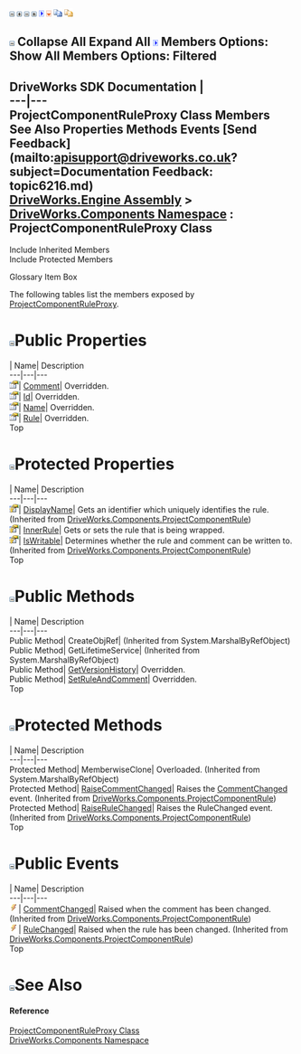 ![](dotnetimages/collapse.gif) ![](dotnetimages/expand.gif) ![](dotnetimages/collapse.gif) ![](dotnetimages/expand.gif) ![](dotnetimages/drpdown.gif) ![](dotnetimages/drpdown_orange.gif) ![](dotnetimages/copycode.gif) ![](dotnetimages/copycodeHighlight.gif)

![](dotnetimages/collapse.gif) Collapse All Expand All ![](dotnetimages/drpdown.gif) Members Options: Show All  Members Options: Filtered   
---  
DriveWorks SDK Documentation  |   
---|---  
ProjectComponentRuleProxy Class Members   
See Also Properties Methods Events [Send Feedback](mailto:apisupport@driveworks.co.uk?subject=Documentation Feedback: topic6216.md)  
[DriveWorks.Engine Assembly](topic2156.md) > [DriveWorks.Components Namespace](topic6089.md) : ProjectComponentRuleProxy Class  
---  
  
Include Inherited Members    
Include Protected Members  


Glossary Item Box

The following tables list the members exposed by [ProjectComponentRuleProxy](topic6216.md).

# ![](dotnetimages/collapse.gif)Public Properties

| Name| Description  
---|---|---  
![Public Property](dotnetimages/publicProperty.gif)| [Comment](topic6224.md)| Overridden.   
![Public Property](dotnetimages/publicProperty.gif)| [Id](topic6225.md)| Overridden.   
![Public Property](dotnetimages/publicProperty.gif)| [Name](topic6227.md)| Overridden.   
![Public Property](dotnetimages/publicProperty.gif)| [Rule](topic6228.md)| Overridden.   
Top

# ![](dotnetimages/collapse.gif)Protected Properties

| Name| Description  
---|---|---  
![Protected Property](dotnetimages/protectedProperty.gif)| [DisplayName](topic6209.md)| Gets an identifier which uniquely identifies the rule. (Inherited from [DriveWorks.Components.ProjectComponentRule](topic6198.md))  
![Protected Property](dotnetimages/protectedProperty.gif)| [InnerRule](topic6226.md)| Gets or sets the rule that is being wrapped.   
![Protected Property](dotnetimages/protectedProperty.gif)| [IsWritable](topic6211.md)| Determines whether the rule and comment can be written to. (Inherited from [DriveWorks.Components.ProjectComponentRule](topic6198.md))  
Top

# ![](dotnetimages/collapse.gif)Public Methods

| Name| Description  
---|---|---  
Public Method| CreateObjRef|  (Inherited from System.MarshalByRefObject)  
Public Method| GetLifetimeService|  (Inherited from System.MarshalByRefObject)  
Public Method| [GetVersionHistory](topic6222.md)| Overridden.   
Public Method| [SetRuleAndComment](topic6223.md)| Overridden.   
Top

# ![](dotnetimages/collapse.gif)Protected Methods

| Name| Description  
---|---|---  
Protected Method| MemberwiseClone| Overloaded. (Inherited from System.MarshalByRefObject)  
Protected Method| [RaiseCommentChanged](topic6205.md)| Raises the [CommentChanged](topic6214.md) event. (Inherited from [DriveWorks.Components.ProjectComponentRule](topic6198.md))  
Protected Method| [RaiseRuleChanged](topic6206.md)| Raises the RuleChanged event. (Inherited from [DriveWorks.Components.ProjectComponentRule](topic6198.md))  
Top

# ![](dotnetimages/collapse.gif)Public Events

| Name| Description  
---|---|---  
![Public Event](dotnetimages/publicEvent.gif)| [CommentChanged](topic6214.md)| Raised when the comment has been changed. (Inherited from [DriveWorks.Components.ProjectComponentRule](topic6198.md))  
![Public Event](dotnetimages/publicEvent.gif)| [RuleChanged](topic6215.md)| Raised when the rule has been changed. (Inherited from [DriveWorks.Components.ProjectComponentRule](topic6198.md))  
Top

# ![](dotnetimages/collapse.gif)See Also

#### Reference

[ProjectComponentRuleProxy Class](topic6216.md)   
[DriveWorks.Components Namespace](topic6089.md)


